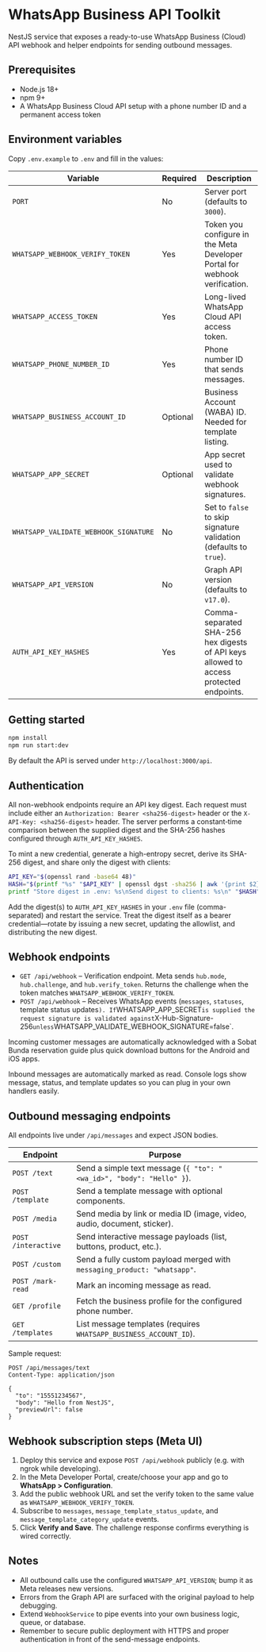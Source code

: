 # WhatsApp Business API Toolkit

NestJS service that exposes a ready-to-use WhatsApp Business (Cloud) API webhook and helper endpoints for sending outbound messages.

## Prerequisites

- Node.js 18+
- npm 9+
- A WhatsApp Business Cloud API setup with a phone number ID and a permanent access token

## Environment variables

Copy `.env.example` to `.env` and fill in the values:

| Variable | Required | Description |
| --- | --- | --- |
| `PORT` | No | Server port (defaults to `3000`). |
| `WHATSAPP_WEBHOOK_VERIFY_TOKEN` | Yes | Token you configure in the Meta Developer Portal for webhook verification. |
| `WHATSAPP_ACCESS_TOKEN` | Yes | Long-lived WhatsApp Cloud API access token. |
| `WHATSAPP_PHONE_NUMBER_ID` | Yes | Phone number ID that sends messages. |
| `WHATSAPP_BUSINESS_ACCOUNT_ID` | Optional | Business Account (WABA) ID. Needed for template listing. |
| `WHATSAPP_APP_SECRET` | Optional | App secret used to validate webhook signatures. |
| `WHATSAPP_VALIDATE_WEBHOOK_SIGNATURE` | No | Set to `false` to skip signature validation (defaults to `true`). |
| `WHATSAPP_API_VERSION` | No | Graph API version (defaults to `v17.0`). |
| `AUTH_API_KEY_HASHES` | Yes | Comma-separated SHA-256 hex digests of API keys allowed to access protected endpoints. |

## Getting started

```bash
npm install
npm run start:dev
```

By default the API is served under `http://localhost:3000/api`.

## Authentication

All non-webhook endpoints require an API key digest. Each request must include either an `Authorization: Bearer <sha256-digest>` header or the `X-API-Key: <sha256-digest>` header. The server performs a constant‑time comparison between the supplied digest and the SHA-256 hashes configured through `AUTH_API_KEY_HASHES`.

To mint a new credential, generate a high-entropy secret, derive its SHA-256 digest, and share only the digest with clients:

```bash
API_KEY="$(openssl rand -base64 48)"
HASH="$(printf "%s" "$API_KEY" | openssl dgst -sha256 | awk '{print $2}')"
printf "Store digest in .env: %s\nSend digest to clients: %s\n" "$HASH" "$HASH"
```

Add the digest(s) to `AUTH_API_KEY_HASHES` in your `.env` file (comma-separated) and restart the service. Treat the digest itself as a bearer credential—rotate by issuing a new secret, updating the allowlist, and distributing the new digest.

## Webhook endpoints

- `GET /api/webhook` – Verification endpoint. Meta sends `hub.mode`, `hub.challenge`, and `hub.verify_token`. Returns the challenge when the token matches `WHATSAPP_WEBHOOK_VERIFY_TOKEN`.
- `POST /api/webhook` – Receives WhatsApp events (`messages`, `statuses`, template status updates`). If`WHATSAPP_APP_SECRET` is supplied the request signature is validated against `X-Hub-Signature-256` unless `WHATSAPP_VALIDATE_WEBHOOK_SIGNATURE=false`.

Incoming customer messages are automatically acknowledged with a Sobat Bunda reservation guide plus quick download buttons for the Android and iOS apps.

Inbound messages are automatically marked as read. Console logs show message, status, and template updates so you can plug in your own handlers easily.

## Outbound messaging endpoints

All endpoints live under `/api/messages` and expect JSON bodies.

| Endpoint | Purpose |
| --- | --- |
| `POST /text` | Send a simple text message (`{ "to": "<wa_id>", "body": "Hello" }`). |
| `POST /template` | Send a template message with optional components. |
| `POST /media` | Send media by link or media ID (image, video, audio, document, sticker). |
| `POST /interactive` | Send interactive message payloads (list, buttons, product, etc.). |
| `POST /custom` | Send a fully custom payload merged with `messaging_product: "whatsapp"`. |
| `POST /mark-read` | Mark an incoming message as read. |
| `GET /profile` | Fetch the business profile for the configured phone number. |
| `GET /templates` | List message templates (requires `WHATSAPP_BUSINESS_ACCOUNT_ID`). |

Sample request:

```http
POST /api/messages/text
Content-Type: application/json

{
  "to": "15551234567",
  "body": "Hello from NestJS",
  "previewUrl": false
}
```

## Webhook subscription steps (Meta UI)

1. Deploy this service and expose `POST /api/webhook` publicly (e.g. with ngrok while developing).
2. In the Meta Developer Portal, create/choose your app and go to **WhatsApp > Configuration**.
3. Add the public webhook URL and set the verify token to the same value as `WHATSAPP_WEBHOOK_VERIFY_TOKEN`.
4. Subscribe to `messages`, `message_template_status_update`, and `message_template_category_update` events.
5. Click **Verify and Save**. The challenge response confirms everything is wired correctly.

## Notes

- All outbound calls use the configured `WHATSAPP_API_VERSION`; bump it as Meta releases new versions.
- Errors from the Graph API are surfaced with the original payload to help debugging.
- Extend `WebhookService` to pipe events into your own business logic, queue, or database.
- Remember to secure public deployment with HTTPS and proper authentication in front of the send-message endpoints.
